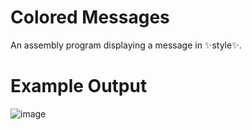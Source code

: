 # Colored Messages

An assembly program displaying a message in ✨style✨.

# Example Output

![image](https://github.com/ksheahen/Colored-Messages/assets/112595660/ecd188df-6da8-4816-91f3-cca8072d7606)


